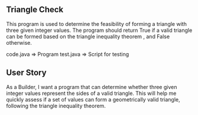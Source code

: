 ## Triangle Check

This program is used to determine the feasibility of forming a triangle with three given integer values. The program should return True if a valid triangle can be formed based on the triangle inequality theorem , and False otherwise.

code.java => Program
test.java => Script for testing

## User Story

As a Builder, I want a program that can determine whether three given integer values represent the sides of a valid triangle. This will help me quickly assess if a set of values can form a geometrically valid triangle, following the triangle inequality theorem.
